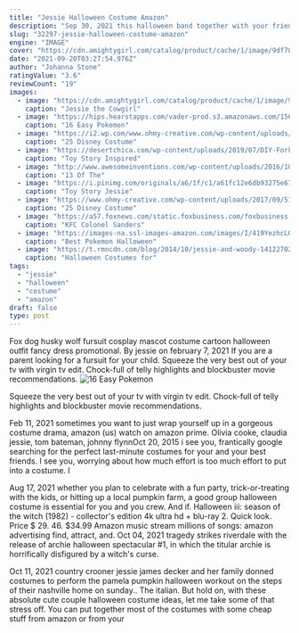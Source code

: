 ```yaml
---
title: "Jessie Halloween Costume Amazon"
description: "Sep 30, 2021 this halloween band together with your friends and family and get spooky in a kooky group costume. Thats right  were not talking about the overdone ghost costumes and witch"
slug: "32297-jessie-halloween-costume-amazon"
engine: "IMAGE"
cover: "https://cdn.amightygirl.com/catalog/product/cache/1/image/9df78eab33525d08d6e5fb8d27136e95/j/e/jessie.jpg"
date: "2021-09-20T03:27:54.976Z"
author: "Johanna Stone"
ratingValue: "3.6"
reviewCount: "19"
images:
  - image: "https://cdn.amightygirl.com/catalog/product/cache/1/image/9df78eab33525d08d6e5fb8d27136e95/j/e/jessie.jpg"
    caption: "Jessie the Cowgirl"
  - image: "https://hips.hearstapps.com/vader-prod.s3.amazonaws.com/1564079978-screen-shot-2019-07-25-at-2-39-07-pm-1564079957.png?crop=0.8734082397003746xw:1xh;center,top&resize=480:*"
    caption: "16 Easy Pokemon"
  - image: "https://i2.wp.com/www.ohmy-creative.com/wp-content/uploads/2017/09/61ZgGX6KBL._UX522_.jpg?resize=522%2C522&ssl=1"
    caption: "25 Disney Costume"
  - image: "https://desertchica.com/wp-content/uploads/2019/07/DIY-Forky-Costume-from-Toy-Story-417.jpg"
    caption: "Toy Story Inspired"
  - image: "http://www.awesomeinventions.com/wp-content/uploads/2016/10/cute-halloween-costumes-jane-tarzan.jpg"
    caption: "13 Of The"
  - image: "https://i.pinimg.com/originals/a6/1f/c1/a61fc12e6db93275e67d3e1d2341ddef.jpg"
    caption: "Toy Story Jessie"
  - image: "https://www.ohmy-creative.com/wp-content/uploads/2017/09/51pJL4TTI8L._UX522_-2.jpg"
    caption: "25 Disney Costume"
  - image: "https://a57.foxnews.com/static.foxbusiness.com/foxbusiness.com/content/uploads/2019/09/931/523/InCharacter-Bavarian-Guy-Adult-Costume.jpg?ve=1&tl=1"
    caption: "KFC Colonel Sanders"
  - image: "https://images-na.ssl-images-amazon.com/images/I/419YezhcLOL.jpg"
    caption: "Best Pokemon Halloween"
  - image: "https://t.rmncdn.com/blog/2014/10/jessie-and-woody-1412270238.jpg"
    caption: "Halloween Costumes for"
tags:
  - "jessie"
  - "halloween"
  - "costume"
  - "amazon"
draft: false
type: post
---
```


Fox dog husky wolf fursuit cosplay mascot costume cartoon halloween outfit fancy dress promotional.  By jessie on february 7, 2021 If you are a parent looking for a fursuit for your child. Squeeze the very best out of your tv with virgin tv edit. Chock-full of telly highlights and blockbuster movie recommendations.
![16 Easy Pokemon](https://hips.hearstapps.com/vader-prod.s3.amazonaws.com/1564079978-screen-shot-2019-07-25-at-2-39-07-pm-1564079957.png?crop=0.8734082397003746xw:1xh;center,top&resize=480:* "16 Easy Pokemon")

Squeeze the very best out of your tv with virgin tv edit. Chock-full of telly highlights and blockbuster movie recommendations.
<!--inArticleAds-->

<!--galleryOne-->

Feb 11, 2021 sometimes you want to just wrap yourself up in a gorgeous costume drama,   amazon (us) watch on amazon prime. Olivia cooke, claudia jessie, tom bateman, johnny flynnOct 20, 2015 i see you, frantically google searching for the perfect last-minute costumes for your and your best friends. I see you, worrying about how much effort is too much effort to put into a costume. I
<!--inArticleAds-->

<!--galleryTwo-->

Aug 17, 2021 whether you plan to celebrate with a fun party, trick-or-treating with the kids, or hitting up a local pumpkin farm, a good group halloween costume is essential for you and you crew. And if. Halloween iii: season of the witch (1982) - collector's edition 4k ultra hd + blu-ray 2. Quick look. Price $ 29. 46. $34.99  Amazon music stream millions of songs: amazon advertising find, attract, and. Oct 04, 2021 tragedy strikes riverdale with the release of archie halloween spectacular #1, in which the titular archie is horrifically disfigured by a witch's curse.
<!--galleryThree-->

Oct 11, 2021 country crooner jessie james decker and her family donned costumes to perform the pamela pumpkin halloween workout on the steps of their nashville home on sunday.. The italian. But hold on, with these absolute cute couple halloween costume ideas, let me take some of that stress off. You can put together most of the costumes with some cheap stuff from amazon or from your